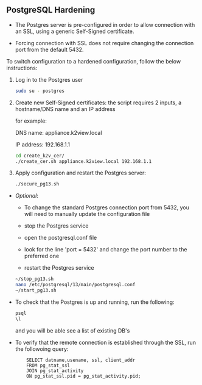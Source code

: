 ## PostgreSQL Hardening

* The Postgres server is pre-configured in order to allow connection with an SSL, using a generic Self-Signed certificate.

* Forcing connection with SSL does not require changing the connection port from the default 5432.

To switch configuration to a hardened configuration, follow the below instructions:

1. Log in to the Postgres user

    ~~~bash
    sudo su - postgres
    ~~~

2. Create new Self-Signed certificates:
    the script requires 2 inputs, a hostname/DNS name and an IP address

    for example:

	 DNS name: appliance.k2view.local 

	 IP address: 192.168.1.1

    ~~~bash
    cd create_k2v_cer/
    ./create_cer.sh appliance.k2view.local 192.168.1.1
    ~~~
3. Apply configuration and restart the Postgres server:
   
   ~~~bash
   ./secure_pg13.sh
   ~~~
	
* *Optional*:

	* To change the standard Postgres connection port from 5432, you will need to manually update the configuration file
	
	* stop the Postgres service
	
	* open the postgresql.conf file

	* look for the line 'port = 5432' and change the port number to the preferred one

	* restart the Postgres service

	~~~bash
	~/stop_pg13.sh
	nano /etc/postgresql/13/main/postgresql.conf
	~/start_pg13.sh
	~~~
	

* To check that the Postgres is up and running, run the following:
	~~~bash
	psql
	\l
	~~~

	and you will be able see a list of existing DB's

* To verify that the remote connection is established through the SSL, run the followoing query:
	~~~
		SELECT datname,usename, ssl, client_addr 
		FROM pg_stat_ssl
		JOIN pg_stat_activity
		ON pg_stat_ssl.pid = pg_stat_activity.pid;
	~~~
